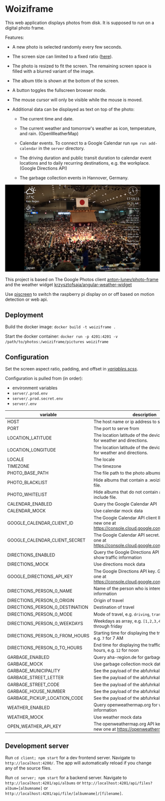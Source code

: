 # Woiziframe

This web application displays photos from disk. It is supposed to run on a digital photo frame.

Features:

- A new photo is selected randomly every few seconds.

- The screen size can limited to a fixed ratio ([here](client/src/app/_variables.scss)).

- The photo is resized to fit the screen. The remaining screen space is filled with a blurred variant of the image.

- The album title is shown at the bottom of the screen.

- A button toggles the fullscreen browser mode.

- The mouse cursor will only be visible while the mouse is moved.

- Additional data can be displayed as text on top of the photo:

  - The current time and date.

  - The current weather and tomorrow's weather as icon, temperature, and rain. (OpenWeatherMap)

  - Calendar events. To connect to a Google Calendar run `npm run add-calendar` in the `server` directory.

  - The driving duration and public transit duration to calendar event locations and to daily recurring destinations, e.g. the workplace. (Google Directions API)

  - The garbage collection events in Hannover, Germany.

![screenshot](docs/screenshot.png)

This project is based on The Google Photos client [anton-lunev/photo-frame](https://github.com/anton-lunev/photo-frame) and the weather widget [krzysztofsaja/angular-weather-widget](https://github.com/krzysztofsaja/angular-weather-widget)

Use [piscreen](piscreen/README.md) to switch the raspberry pi display on or off based on motion detection or web api.

## Deployment

Build the docker image:
`docker build -t woiziframe .`

Start the docker container:
`docker run -p 4201:4201 -v /path/to/photos:/woiziframe/pictures woiziframe`

## Configuration

Set the screen aspect ratio, padding, and offset in [_variables.scss_](client/src/app/_variables.scss).

Configuration is pulled from (in order):

- environment variables
- `server/.prod.env`
- `server/.prod.secret.env`
- `server/.env`

| variable                        | description                                                                                                | default       |
| ------------------------------- | ---------------------------------------------------------------------------------------------------------- | ------------- |
| HOST                            | The host name or ip address to serve from                                                                  | 0.0.0.0       |
| PORT                            | The port to serve from                                                                                     | 4201          |
| LOCATION_LATITUDE               | The location latitude of the device. This is used for weather and directions.                              | 52.477093     |
| LOCATION_LONGITUDE              | The location latitude of the device. This is used for weather and directions.                              | 10.090432     |
| LOCALE                          | The locale                                                                                                 | de            |
| TIMEZONE                        | The timezone                                                                                               | Europe/Berlin |
| PHOTO_BASE_PATH                 | The file path to the photo albums                                                                          | pictures      |
| PHOTO_BLACKLIST                 | Hide albums that contain a .woiziframe-ignore file.                                                        | true          |
| PHOTO_WHITELIST                 | Hide albums that do not contain a .woiziframe-include file.                                                | false         |
| CALENDAR_ENABLED                | Query the Google Calendar API                                                                              | false         |
| CALENDAR_MOCK                   | Use calendar mock data                                                                                     |               |
| GOOGLE_CALENDAR_CLIENT_ID       | The Google Calendar API client ID. Generate a new one at https://console.cloud.google.com/apis/credentials |               |
| GOOGLE_CALENDAR_CLIENT_SECRET   | The Google Calendar API secret. Generate a new one at https://console.cloud.google.com/apis/credentials    |               |
| DIRECTIONS_ENABLED              | Query the Google Directions API (Goole Maps) to show traffic information                                   |               |
| DIRECTIONS_MOCK                 | Use directions mock data                                                                                   |               |
| GOOGLE_DIRECTIONS_API_KEY       | The Google Directions API key. Generate a new one at https://console.cloud.google.com/apis/credentials     |               |
| DIRECTIONS_PERSON_0_NAME        | Name of the person who is interested in the traffic information                                            |               |
| DIRECTIONS_PERSON_0_ORIGIN      | Origin of travel                                                                                           |               |
| DIRECTIONS_PERSON_0_DESTINATION | Destination of travel                                                                                      |               |
| DIRECTIONS_PERSON_0_MODE        | Mode of travel, e.g. `driving`, `transit`                                                                  |               |
| DIRECTIONS_PERSON_0_WEEKDAYS    | Weekdays as array, e.g. `[1,2,3,4,5]` for monday through friday                                            |               |
| DIRECTIONS_PERSON_0_FROM_HOURS  | Starting time for displaying the traffic information, e.g. `7` for 7 AM                                    |               |
| DIRECTIONS_PERSON_0_TO_HOURS    | End time for displaying the traffic information in hours, e.g. `12` for noon                               |               |
| GARBAGE_ENABLED                 | Query aha-region.de for garbage collection days                                                            | false         |
| GARBAGE_MOCK                    | Use garbage collection mock data                                                                           |               |
| GARBAGE_MUNICIPALITY            | See the payload of the abfuhrkalender endpoint                                                             |               |
| GARBAGE_STREET_LETTER           | See the payload of the abfuhrkalender endpoint                                                             |               |
| GARBAGE_STREET_CODE             | See the payload of the abfuhrkalender endpoint                                                             |               |
| GARBAGE_HOUSE_NUMBER            | See the payload of the abfuhrkalender endpoint                                                             |               |
| GARBAGE_PICKUP_LOCATION_CODE    | See the payload of the abfuhrkalender endpoint                                                             |               |
| WEATHER_ENABLED                 | Query openweathermap.org for weather information                                                           | false         |
| WEATHER_MOCK                    | Use weather mock data                                                                                      |               |
| OPEN_WEATHER_API_KEY            | The openweathermap.org API key. Generate a new one at https://openweathermap.org/appid                     |               |

## Development server

Run `cd client; npm start` for a dev frontend server. Navigate to `http://localhost:4200/`. The app will automatically reload if you change any of the source files.

Run `cd server; npm start` for a backend server. Navigate to `http://localhost:4201/api/albums` or `http://localhost:4201/api/files?album=[albumname]` or `http://localhost:4201/api/file/[albumname]/[filename]`.

